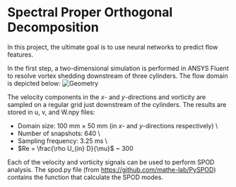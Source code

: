 # Spectral Proper Orthogonal Decomposition
In this project, the ultimate goal is to use neural networks to predict flow features.

In the first step, a two-dimensional simulation is performed in ANSYS Fluent to resolve vortex shedding downstream of three cylinders. The flow domain is depicted below:
![Geometry](https://user-images.githubusercontent.com/72427100/191092678-b2749bdf-1e47-4d09-a7ad-60e31ad3ff8d.jpg)


The velocity components in the $x$- and $y$-directions and vorticity are sampled on a regular grid just downstream of the cylinders. The results are stored in u, v, and W.npy files:
- Domain size: 100 mm $\times$ 50 mm (in $x$- and $y$-directions respectively) \
- Number of snapshots: 640 \
- Sampling frequency: 3.25 ms \
- $Re = \frac{\rho U_{in} D}{\mu}$ ~ 300

Each of the velocity and vorticity signals can be used to perform SPOD analysis. The spod.py file (from https://github.com/mathe-lab/PySPOD) contains the function that calculate the SPOD modes.
